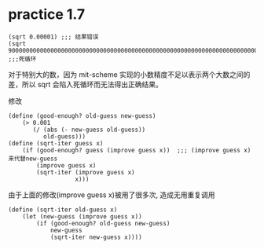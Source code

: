 # practice 1.7
```
(sqrt 0.00001) ;;; 结果错误
(sqrt 900000000000000000000000000000000000000000000000000000000000000000000000000000000000) ;;;死循环
```
对于特别大的数，因为 mit-scheme 实现的小数精度不足以表示两个大数之间的差，所以 sqrt 会陷入死循环而无法得出正确结果。

修改
```
(define (good-enough? old-guess new-guess)
    (> 0.001
       (/ (abs (- new-guess old-guess)) 
          old-guess)))
(define (sqrt-iter guess x)
    (if (good-enough? guess (improve guess x))  ;;; (improve guess x) 来代替new-guess
        (improve guess x) 
        (sqrt-iter (improve guess x) 
                   x)))
```

由于上面的修改(improve guess x)被用了很多次, 造成无用重复调用
```
(define (sqrt-iter old-guess x)
    (let (new-guess (improve guess x))
        (if (good-enough? old-guess new-guess)  
            new-guess
            (sqrt-iter new-guess x))))

```